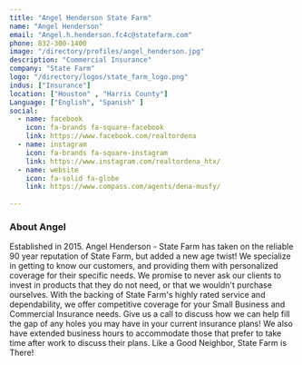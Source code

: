 ```yaml
---
title: "Angel Henderson State Farm"
name: "Angel Henderson"
email: "Angel.h.henderson.fc4c@statefarm.com"
phone: 832-300-1400
image: "/directory/profiles/angel_henderson.jpg"
description: "Commercial Insurance"
company: "State Farm"
logo: "/directory/logos/state_farm_logo.png"
indus: ["Insurance"]
location: ["Houston" , "Harris County"]
Language: ["English", "Spanish" ]
social:
  - name: facebook
    icon: fa-brands fa-square-facebook
    link: https://www.facebook.com/realtordena
  - name: instagram
    icon: fa-brands fa-square-instagram
    link: https://www.instagram.com/realtordena_htx/
  - name: website
    icon: fa-solid fa-globe
    link: https://www.compass.com/agents/dena-musfy/
    
---
```

### About Angel

Established in 2015. Angel Henderson - State Farm has taken on the reliable 90 year reputation of State Farm, but added a new age twist! We specialize in getting to know our customers, and providing them with personalized coverage for their specific needs. We promise to never ask our clients to invest in products that they do not need, or that we wouldn't purchase ourselves. With the backing of State Farm's highly rated service and dependability, we offer competitive coverage for your Small Business and Commercial Insurance needs. Give us a call to discuss how we can help fill the gap of any holes you may have in your current insurance plans! We also have extended business hours to accommodate those that prefer to take time after work to discuss their plans. Like a Good Neighbor, State Farm is There!